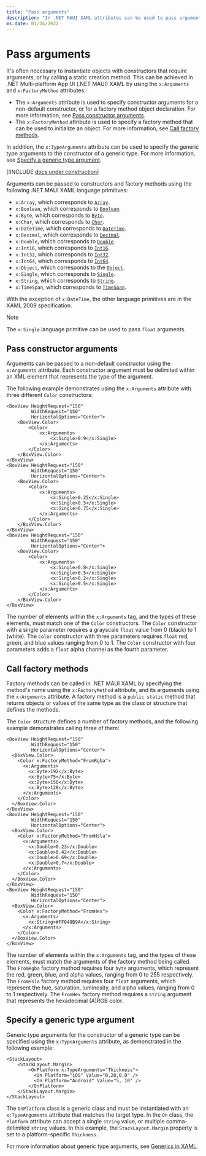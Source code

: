 ```yaml
---
title: "Pass arguments"
description: "In .NET MAUI XAML attributes can be used to pass arguments to non-default constructors, to call factory methods, and to specify the type of a generic argument."
ms.date: 01/24/2022
---
```


# Pass arguments

It's often necessary to instantiate objects with constructors that require arguments, or by calling a static creation method. This can be achieved in .NET Multi-platform App UI (.NET MAUI) XAML by using the `x:Arguments` and `x:FactoryMethod` attributes:

- The `x:Arguments` attribute is used to specify constructor arguments for a non-default constructor, or for a factory method object declaration. For more information, see [Pass constructor arguments](#pass-constructor-arguments).
- The `x:FactoryMethod` attribute is used to specify a factory method that can be used to initialize an object. For more information, see [Call factory methods](#call-factory-methods).

In addition, the `x:TypeArguments` attribute can be used to specify the generic type arguments to the constructor of a generic type. For more information, see [Specify a generic type argument](#specify-a-generic-type-argument).

[!INCLUDE [docs under construction](~/includes/preview-note.md)]

Arguments can be passed to constructors and factory methods using the following .NET MAUI XAML language primitives:

- `x:Array`, which corresponds to [`Array`](xref:System.Array).
- `x:Boolean`, which corresponds to [`Boolean`](xref:System.Boolean).
- `x:Byte`, which corresponds to [`Byte`](xref:System.Byte).
- `x:Char`, which corresponds to [`Char`](xref:System.Char).
- `x:DateTime`, which corresponds to [`DateTime`](xref:System.DateTime).
- `x:Decimal`, which corresponds to [`Decimal`](xref:System.Decimal).
- `x:Double`, which corresponds to [`Double`](xref:System.Double).
- `x:Int16`, which corresponds to [`Int16`](xref:System.Int16).
- `x:Int32`, which corresponds to [`Int32`](xref:System.Int32).
- `x:Int64`, which corresponds to [`Int64`](xref:System.Int64).
- `x:Object`, which corresponds to the [`Object`](xref:System.Object).
- `x:Single`, which corresponds to [`Single`](xref:System.Single).
- `x:String`, which corresponds to [`String`](xref:System.String).
- `x:TimeSpan`, which corresponds to [`TimeSpan`](xref:System.TimeSpan).

With the exception of `x:DateTime`, the other language primitives are in the XAML 2009 specification.

> [!NOTE]
> The `x:Single` language primitive can be used to pass `float` arguments.

## Pass constructor arguments

Arguments can be passed to a non-default constructor using the `x:Arguments` attribute. Each constructor argument must be delimited within an XML element that represents the type of the argument.

The following example demonstrates using the `x:Arguments` attribute with three different `Color` constructors:

```xaml
<BoxView HeightRequest="150"
         WidthRequest="150"
         HorizontalOptions="Center">
    <BoxView.Color>
        <Color>
            <x:Arguments>
                <x:Single>0.9</x:Single>
            </x:Arguments>
        </Color>
    </BoxView.Color>
</BoxView>
<BoxView HeightRequest="150"
         WidthRequest="150"
         HorizontalOptions="Center">
    <BoxView.Color>
        <Color>
            <x:Arguments>
                <x:Single>0.25</x:Single>
                <x:Single>0.5</x:Single>
                <x:Single>0.75</x:Single>
            </x:Arguments>
        </Color>
    </BoxView.Color>
</BoxView>
<BoxView HeightRequest="150"
         WidthRequest="150"
         HorizontalOptions="Center">
    <BoxView.Color>
        <Color>
            <x:Arguments>
                <x:Single>0.8</x:Single>
                <x:Single>0.5</x:Single>
                <x:Single>0.2</x:Single>
                <x:Single>0.5</x:Single>
            </x:Arguments>
        </Color>
    </BoxView.Color>
</BoxView>
```

The number of elements within the `x:Arguments` tag, and the types of these elements, must match one of the `Color` constructors. The `Color` constructor with a single parameter requires a grayscale `float` value from 0 (black) to 1 (white). The `Color` constructor with three parameters requires `float` red, green, and blue values ranging from 0 to 1. The `Color` constructor with four parameters adds a `float` alpha channel as the fourth parameter.

## Call factory methods

Factory methods can be called in .NET MAUI XAML by specifying the method's name using the `x:FactoryMethod` attribute, and its arguments using the `x:Arguments` attribute. A factory method is a `public static` method that returns objects or values of the same type as the class or structure that defines the methods.

The `Color` structure defines a number of factory methods, and the following example demonstrates calling three of them:

```xaml
<BoxView HeightRequest="150"
         WidthRequest="150"
         HorizontalOptions="Center">
  <BoxView.Color>
    <Color x:FactoryMethod="FromRgba">
      <x:Arguments>
        <x:Byte>192</x:Byte>
        <x:Byte>75</x:Byte>
        <x:Byte>150</x:Byte>
        <x:Byte>128</x:Byte>
      </x:Arguments>
    </Color>
  </BoxView.Color>
</BoxView>
<BoxView HeightRequest="150"
         WidthRequest="150"
         HorizontalOptions="Center">
  <BoxView.Color>
    <Color x:FactoryMethod="FromHsla">
      <x:Arguments>
        <x:Double>0.23</x:Double>
        <x:Double>0.42</x:Double>
        <x:Double>0.69</x:Double>
        <x:Double>0.7</x:Double>
      </x:Arguments>
    </Color>
  </BoxView.Color>
</BoxView>
<BoxView HeightRequest="150"
         WidthRequest="150"
         HorizontalOptions="Center">
  <BoxView.Color>
    <Color x:FactoryMethod="FromHex">
      <x:Arguments>
        <x:String>#FF048B9A</x:String>
      </x:Arguments>
    </Color>
  </BoxView.Color>
</BoxView>
```

The number of elements within the `x:Arguments` tag, and the types of these elements, must match the arguments of the factory method being called. The `FromRgba` factory method requires four `byte` arguments, which represent the red, green, blue, and alpha values, ranging from 0 to 255 respectively. The `FromHsla` factory method requires four `float` arguments, which represent the hue, saturation, luminosity, and alpha values, ranging from 0 to 1 respectively. The `FromHex` factory method requires a `string` argument that represents the hexadecimal (A)RGB color.

## Specify a generic type argument

Generic type arguments for the constructor of a generic type can be specified using the `x:TypeArguments` attribute, as demonstrated in the following example:

```xaml
<StackLayout>
    <StackLayout.Margin>
        <OnPlatform x:TypeArguments="Thickness">
          <On Platform="iOS" Value="0,20,0,0" />
          <On Platform="Android" Value="5, 10" />
        </OnPlatform>
    </StackLayout.Margin>
</StackLayout>
```

The `OnPlatform` class is a generic class and must be instantiated with an `x:TypeArguments` attribute that matches the target type. In the `On` class, the `Platform` attribute can accept a single `string` value, or multiple comma-delimited `string` values. In this example, the `StackLayout.Margin` property is set to a platform-specific `Thickness`.

For more information about generic type arguments, see [Generics in XAML](generics.md).

